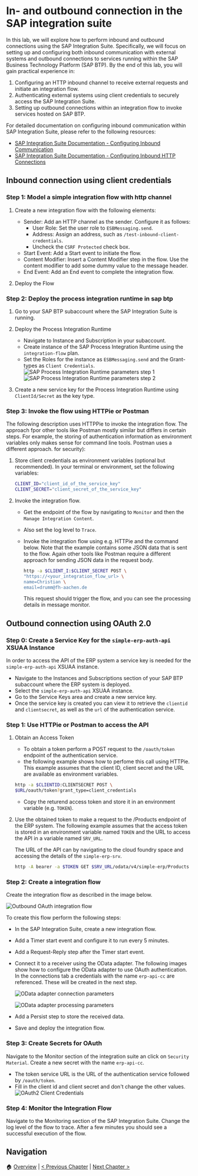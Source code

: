 # In- and outbound connection in the SAP integration suite

In this lab, we will explore how to perform inbound and outbound connections
using the SAP Integration Suite. Specifically, we will focus on setting up and
configuring both inbound communication with external systems and outbound
connections to services running within the SAP Business Technology Platform
(SAP BTP). By the end of this lab, you will gain practical experience in:

1. Configuring an HTTP inbound channel to receive external requests and
   initiate an integration flow.
2. Authenticating external systems using client credentials to securely access
   the SAP Integration Suite.
3. Setting up outbound connections within an integration flow to invoke
   services hosted on SAP BTP.

For detailed documentation on configuring inbound communication within SAP
Integration Suite, please refer to the following resources:

- [SAP Integration Suite Documentation - Configuring Inbound
  Communication](https://help.sap.com/docs/integration-suite/sap-integration-suite/configuring-inbound-communication)
- [SAP Integration Suite Documentation - Configuring Inbound HTTP
  Connections](https://help.sap.com/docs/integration-suite/sap-integration-suite/configuring-inbound-http-connections)

## Inbound connection using client credentials

### Step 1: Model a simple integration flow with http channel

1. Create a new integration flow with the following elements:

   - Sender: Add an HTTP channel as the sender. Configure it as follows:
     - User Role: Set the user role to `ESBMessaging.send`.
     - Address: Assign an address, such as `/test-inbound-client-credentials`.
     - Uncheck the `CSRF Protected` check box. 
   - Start Event: Add a Start event to initiate the flow.
   - Content Modifier: Insert a Content Modifier step in the flow. Use the
     content modifier to add some dummy value to the message header.
   - End Event: Add an End event to complete the integration flow.

2. Deploy the Flow

### Step 2: Deploy the process integration runtime in sap btp

1. Go to your SAP BTP subaccount where the SAP Integration Suite is running.

2. Deploy the Process Integration Runtime

   - Navigate to Instance and Subscription in your subaccount.
   - Create instance of the SAP Process Integration Runtime using the
     `integration-flow` plan.
   - Set the Roles for the instance as `ESBMessaging.send` and the Grant-types
     as `Client Credentials`. ![SAP Process Integration Runtime parameters step
1](./imgs/create-if-runtime-1.png) ![SAP Process Integration Runtime
parameters step 2](./imgs/create-if-runtime-2.png)

3. Create a new service key for the Process Integration Runtime using
   `ClientId/Secret` as the key type.

### Step 3: Invoke the flow using HTTPie or Postman

The following description uses HTTPPie to invoke the integration flow.
The approach fpor other tools like Postman mostly similar but differs in certain 
steps. For example, the storing of authentication information as environment variables
only makes sense for command line tools. Postman uses a different approach. 
for security):

1. Store client credentials as environment variables (optional but recommended).
   In your terminal or environment, set the following variables:

   ```bash
   CLIENT_ID="client_id_of_the_service_key"
   CLIENT_SECRET="client_secret_of_the_service_key"
   ```

3. Invoke the integration flow.

   - Get the endpoint of the flow by navigating to `Monitor` and then the
     `Manage Integration Content`.
   - Also set the log level to `Trace`.
   - Invoke the integration flow using e.g. HTTPie and the command below. Note
     that the example contains some JSON data that is sent to the flow. Again other
     tools like Postman require a different approach for sending JSON data in the request
     body.

     ```bash
     http -a $CLIENT_I:$CLIENT_SECRET POST \
     "https://<your_integration_flow_url> \
     name=Christian \
     email=drumm@fh-aachen.de
     ```

     This request should trigger the flow, and you can see the processing
     details in message monitor.

## Outbound connection using OAuth 2.0

### Step 0: Create a Service Key for the `simple-erp-auth-api` XSUAA Instance

In order to access the API of the ERP system a service key is needed for the
`simple-erp-auth-api` XSUAA instance.

- Navigate to the Instances and Subscriptions section of your SAP BTP
  subaccount where the ERP system is deployed.
- Select the `simple-erp-auth-api` XSUAA instance.
- Go to the Service Keys area and create a new service key.
- Once the service key is created you can view it to retrieve the `clientid`
  and `clientsecret`, as well as the `url` of the authentication service.

### Step 1: Use HTTPie or Postman to access the API

1. Obtain an Access Token

   - To obtain a token perform a POST request to the `/oauth/token`
     endpoint of the authentication service.
   - the following example shows how to perfome this call using HTTPie. This
     example assumes that the client ID, client secret and the URL are available
     as environment variables.

   ```bash
   http -a $CLIENTID:CLIENTSECRET POST \
   $URL/oauth/token?grant_type=client_credentials
   ```

   - Copy the returend access token and store it in an environment variable
     (e.g. `TOKEN`).

2. Use the obtained token to make a request to the /Products endpoint of the
   ERP system. The following example assumes that the access token is stored in
   an environment variable named `TOKEN` and the URL to access the API in a
   variable named `SRV_URL`.

   The URL of the API can by navigating to the cloud foundry space and
   accessing the details of the `simple-erp-srv`.

   ```bash
   http -A bearer -a $TOKEN GET $SRV_URL/odata/v4/simple-erp/Products
   ```

### Step 2: Create a integration flow

Create the integration flow as described in the image below.

![Outbound OAuth integration flow](./imgs/outbound-oauth-flow.png)

To create this flow perform the following steps:

- In the SAP Integration Suite, create a new integration flow.
- Add a Timer start event and configure it to run every 5 minutes.
- Add a Request-Reply step after the Timer start event.
- Connect it to a receiver using the OData adapter. The following images show
  how to configure the OData adapter to use OAuth authentication. In the
  connections tab a credentials with the name `erp-api-cc` are referenced. These
  will be created in the next step.

  ![OData adapter connection parameters](./imgs/odata-adapter-1.png)

  ![OData adapter processing parameters](./imgs/odata-adapter-2.png)

- Add a Persist step to store the received data.
- Save and deploy the integration flow.

### Step 3: Create Secrets for OAuth

Navigate to the Monitor section of the integration suite an click on `Security
Material`. Create a new secret with the name `erp-api-cc`.

- The token service URL is the URL of the authentication service followed by `/oauth/token`.
- Fill in the client id and client secret and don't change the other values.
  ![OAuth2 Client Credentials](./imgs/oauth-secrets.png)

### Step 4: Monitor the Integration Flow

Navigate to the Monitoring section of the SAP Integration Suite. Change the log
level of the flow to trace. After a few minutes you should see a successful
execution of the flow.

## Navigation

🏠 [Overview](../README.md) | [< Previous Chapter](./integration-suite.md) | [Next Chapter >](./messaging.md)

